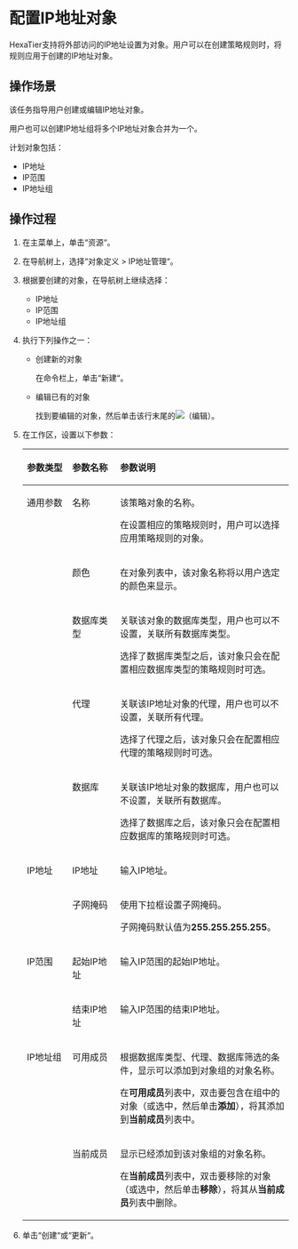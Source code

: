 # 配置IP地址对象<a name="ZH-CN_TOPIC_0111166563"></a>

HexaTier支持将外部访问的IP地址设置为对象。用户可以在创建策略规则时，将规则应用于创建的IP地址对象。

## 操作场景<a name="zh-cn_topic_0110575003_section27234667153559"></a>

该任务指导用户创建或编辑IP地址对象。

用户也可以创建IP地址组将多个IP地址对象合并为一个。

计划对象包括：

-   IP地址
-   IP范围
-   IP地址组

## 操作过程<a name="zh-cn_topic_0110575003_section7106121115212"></a>

1.  在主菜单上，单击“资源“。
2.  在导航树上，选择“对象定义 \> IP地址管理“。
3.  根据要创建的对象，在导航树上继续选择：
    -   IP地址
    -   IP范围
    -   IP地址组

4.  执行下列操作之一：
    -   创建新的对象

        在命令栏上，单击“新建“。

    -   编辑已有的对象

        找到要编辑的对象，然后单击该行末尾的![](figures/zh-cn_image_0110574958.png)（编辑）。


5.  在工作区，设置以下参数：

    <a name="zh-cn_topic_0110575003_table1169941314365"></a>
    <table><thead align="left"><tr id="zh-cn_topic_0110575003_row870091310364"><th class="cellrowborder" valign="top" width="17%" id="mcps1.1.4.1.1"><p id="zh-cn_topic_0110575003_p1270011316363"><a name="zh-cn_topic_0110575003_p1270011316363"></a><a name="zh-cn_topic_0110575003_p1270011316363"></a>参数类型</p>
    </th>
    <th class="cellrowborder" valign="top" width="18%" id="mcps1.1.4.1.2"><p id="zh-cn_topic_0110575003_p11700181318369"><a name="zh-cn_topic_0110575003_p11700181318369"></a><a name="zh-cn_topic_0110575003_p11700181318369"></a>参数名称</p>
    </th>
    <th class="cellrowborder" valign="top" width="65%" id="mcps1.1.4.1.3"><p id="zh-cn_topic_0110575003_p197001713163620"><a name="zh-cn_topic_0110575003_p197001713163620"></a><a name="zh-cn_topic_0110575003_p197001713163620"></a>参数说明</p>
    </th>
    </tr>
    </thead>
    <tbody><tr id="zh-cn_topic_0110575003_row670061313363"><td class="cellrowborder" rowspan="5" valign="top" width="17%" headers="mcps1.1.4.1.1 "><p id="zh-cn_topic_0110575003_p270012135361"><a name="zh-cn_topic_0110575003_p270012135361"></a><a name="zh-cn_topic_0110575003_p270012135361"></a>通用参数</p>
    </td>
    <td class="cellrowborder" valign="top" width="18%" headers="mcps1.1.4.1.2 "><p id="zh-cn_topic_0110575003_p10701151373619"><a name="zh-cn_topic_0110575003_p10701151373619"></a><a name="zh-cn_topic_0110575003_p10701151373619"></a>名称</p>
    </td>
    <td class="cellrowborder" valign="top" width="65%" headers="mcps1.1.4.1.3 "><p id="zh-cn_topic_0110575003_p13747164310519"><a name="zh-cn_topic_0110575003_p13747164310519"></a><a name="zh-cn_topic_0110575003_p13747164310519"></a>该策略对象的名称。</p>
    <p id="zh-cn_topic_0110575003_p067265111557"><a name="zh-cn_topic_0110575003_p067265111557"></a><a name="zh-cn_topic_0110575003_p067265111557"></a>在设置相应的策略规则时，用户可以选择应用策略规则的对象。</p>
    </td>
    </tr>
    <tr id="zh-cn_topic_0110575003_row177011413113618"><td class="cellrowborder" valign="top" headers="mcps1.1.4.1.1 "><p id="zh-cn_topic_0110575003_p117011513113611"><a name="zh-cn_topic_0110575003_p117011513113611"></a><a name="zh-cn_topic_0110575003_p117011513113611"></a>颜色</p>
    </td>
    <td class="cellrowborder" valign="top" headers="mcps1.1.4.1.2 "><p id="zh-cn_topic_0110575003_p8701813193619"><a name="zh-cn_topic_0110575003_p8701813193619"></a><a name="zh-cn_topic_0110575003_p8701813193619"></a>在对象列表中，该对象名称将以用户选定的颜色来显示。</p>
    </td>
    </tr>
    <tr id="zh-cn_topic_0110575003_row2701413173610"><td class="cellrowborder" valign="top" headers="mcps1.1.4.1.1 "><p id="zh-cn_topic_0110575003_p870131373615"><a name="zh-cn_topic_0110575003_p870131373615"></a><a name="zh-cn_topic_0110575003_p870131373615"></a>数据库类型</p>
    </td>
    <td class="cellrowborder" valign="top" headers="mcps1.1.4.1.2 "><p id="zh-cn_topic_0110575003_p1167210513559"><a name="zh-cn_topic_0110575003_p1167210513559"></a><a name="zh-cn_topic_0110575003_p1167210513559"></a>关联该对象的数据库类型，用户也可以不设置，关联所有数据库类型。</p>
    <p id="zh-cn_topic_0110575003_p165722036105918"><a name="zh-cn_topic_0110575003_p165722036105918"></a><a name="zh-cn_topic_0110575003_p165722036105918"></a>选择了数据库类型之后，该对象只会在配置相应数据库类型的策略规则时可选。</p>
    </td>
    </tr>
    <tr id="zh-cn_topic_0110575003_row67011313153610"><td class="cellrowborder" valign="top" headers="mcps1.1.4.1.1 "><p id="zh-cn_topic_0110575003_p570121312360"><a name="zh-cn_topic_0110575003_p570121312360"></a><a name="zh-cn_topic_0110575003_p570121312360"></a>代理</p>
    </td>
    <td class="cellrowborder" valign="top" headers="mcps1.1.4.1.2 "><p id="zh-cn_topic_0110575003_p548514121007"><a name="zh-cn_topic_0110575003_p548514121007"></a><a name="zh-cn_topic_0110575003_p548514121007"></a>关联该IP地址对象的代理，用户也可以不设置，关联所有代理。</p>
    <p id="zh-cn_topic_0110575003_p248611216019"><a name="zh-cn_topic_0110575003_p248611216019"></a><a name="zh-cn_topic_0110575003_p248611216019"></a>选择了代理之后，该对象只会在配置相应代理的策略规则时可选。</p>
    </td>
    </tr>
    <tr id="zh-cn_topic_0110575003_row97013138366"><td class="cellrowborder" valign="top" headers="mcps1.1.4.1.1 "><p id="zh-cn_topic_0110575003_p12701201303619"><a name="zh-cn_topic_0110575003_p12701201303619"></a><a name="zh-cn_topic_0110575003_p12701201303619"></a>数据库</p>
    </td>
    <td class="cellrowborder" valign="top" headers="mcps1.1.4.1.2 "><p id="zh-cn_topic_0110575003_p1247819131018"><a name="zh-cn_topic_0110575003_p1247819131018"></a><a name="zh-cn_topic_0110575003_p1247819131018"></a>关联该IP地址对象的数据库，用户也可以不设置，关联所有数据库。</p>
    <p id="zh-cn_topic_0110575003_p947820136015"><a name="zh-cn_topic_0110575003_p947820136015"></a><a name="zh-cn_topic_0110575003_p947820136015"></a>选择了数据库之后，该对象只会在配置相应数据库的策略规则时可选。</p>
    </td>
    </tr>
    <tr id="zh-cn_topic_0110575003_row1701141310363"><td class="cellrowborder" rowspan="2" valign="top" width="17%" headers="mcps1.1.4.1.1 "><p id="zh-cn_topic_0110575003_p770201343615"><a name="zh-cn_topic_0110575003_p770201343615"></a><a name="zh-cn_topic_0110575003_p770201343615"></a>IP地址</p>
    </td>
    <td class="cellrowborder" valign="top" width="18%" headers="mcps1.1.4.1.2 "><p id="zh-cn_topic_0110575003_p1770261313366"><a name="zh-cn_topic_0110575003_p1770261313366"></a><a name="zh-cn_topic_0110575003_p1770261313366"></a>IP地址</p>
    </td>
    <td class="cellrowborder" valign="top" width="65%" headers="mcps1.1.4.1.3 "><p id="zh-cn_topic_0110575003_p146721851135511"><a name="zh-cn_topic_0110575003_p146721851135511"></a><a name="zh-cn_topic_0110575003_p146721851135511"></a>输入IP地址。</p>
    </td>
    </tr>
    <tr id="zh-cn_topic_0110575003_row8598193353819"><td class="cellrowborder" valign="top" headers="mcps1.1.4.1.1 "><p id="zh-cn_topic_0110575003_p1959933313816"><a name="zh-cn_topic_0110575003_p1959933313816"></a><a name="zh-cn_topic_0110575003_p1959933313816"></a>子网掩码</p>
    </td>
    <td class="cellrowborder" valign="top" headers="mcps1.1.4.1.2 "><p id="zh-cn_topic_0110575003_p11672551195510"><a name="zh-cn_topic_0110575003_p11672551195510"></a><a name="zh-cn_topic_0110575003_p11672551195510"></a>使用下拉框设置子网掩码。</p>
    <p id="zh-cn_topic_0110575003_p1241219397816"><a name="zh-cn_topic_0110575003_p1241219397816"></a><a name="zh-cn_topic_0110575003_p1241219397816"></a>子网掩码默认值为<span class="parmvalue" id="zh-cn_topic_0110575003_parmvalue63213503453"><a name="zh-cn_topic_0110575003_parmvalue63213503453"></a><a name="zh-cn_topic_0110575003_parmvalue63213503453"></a><b>255.255.255.255</b></span>。</p>
    </td>
    </tr>
    <tr id="zh-cn_topic_0110575003_row1780193323818"><td class="cellrowborder" rowspan="2" valign="top" width="17%" headers="mcps1.1.4.1.1 "><p id="zh-cn_topic_0110575003_p578093353815"><a name="zh-cn_topic_0110575003_p578093353815"></a><a name="zh-cn_topic_0110575003_p578093353815"></a>IP范围</p>
    </td>
    <td class="cellrowborder" valign="top" width="18%" headers="mcps1.1.4.1.2 "><p id="zh-cn_topic_0110575003_p7780123310385"><a name="zh-cn_topic_0110575003_p7780123310385"></a><a name="zh-cn_topic_0110575003_p7780123310385"></a>起始IP地址</p>
    </td>
    <td class="cellrowborder" valign="top" width="65%" headers="mcps1.1.4.1.3 "><p id="zh-cn_topic_0110575003_p141176411434"><a name="zh-cn_topic_0110575003_p141176411434"></a><a name="zh-cn_topic_0110575003_p141176411434"></a>输入IP范围的起始IP地址。</p>
    </td>
    </tr>
    <tr id="zh-cn_topic_0110575003_row1995017330389"><td class="cellrowborder" valign="top" headers="mcps1.1.4.1.1 "><p id="zh-cn_topic_0110575003_p11951033173816"><a name="zh-cn_topic_0110575003_p11951033173816"></a><a name="zh-cn_topic_0110575003_p11951033173816"></a>结束IP地址</p>
    </td>
    <td class="cellrowborder" valign="top" headers="mcps1.1.4.1.2 "><p id="zh-cn_topic_0110575003_p171190414436"><a name="zh-cn_topic_0110575003_p171190414436"></a><a name="zh-cn_topic_0110575003_p171190414436"></a>输入IP范围的结束IP地址。</p>
    </td>
    </tr>
    <tr id="zh-cn_topic_0110575003_row1098761718117"><td class="cellrowborder" rowspan="2" valign="top" width="17%" headers="mcps1.1.4.1.1 "><p id="zh-cn_topic_0110575003_p118352411112"><a name="zh-cn_topic_0110575003_p118352411112"></a><a name="zh-cn_topic_0110575003_p118352411112"></a>IP地址组</p>
    </td>
    <td class="cellrowborder" valign="top" width="18%" headers="mcps1.1.4.1.2 "><p id="zh-cn_topic_0110575003_p410682019115"><a name="zh-cn_topic_0110575003_p410682019115"></a><a name="zh-cn_topic_0110575003_p410682019115"></a>可用成员</p>
    </td>
    <td class="cellrowborder" valign="top" width="65%" headers="mcps1.1.4.1.3 "><p id="zh-cn_topic_0110575003_p189231851141115"><a name="zh-cn_topic_0110575003_p189231851141115"></a><a name="zh-cn_topic_0110575003_p189231851141115"></a>根据数据库类型、代理、数据库筛选的条件，显示可以添加到对象组的对象名称。</p>
    <p id="zh-cn_topic_0110575003_p5106112051113"><a name="zh-cn_topic_0110575003_p5106112051113"></a><a name="zh-cn_topic_0110575003_p5106112051113"></a>在<span class="parmname" id="zh-cn_topic_0110575003_parmname7811189294"><a name="zh-cn_topic_0110575003_parmname7811189294"></a><a name="zh-cn_topic_0110575003_parmname7811189294"></a><b>可用成员</b></span>列表中，双击要包含在组中的对象（或选中，然后单击<span class="uicontrol" id="zh-cn_topic_0110575003_uicontrol103058315295"><a name="zh-cn_topic_0110575003_uicontrol103058315295"></a><a name="zh-cn_topic_0110575003_uicontrol103058315295"></a><b>添加</b></span>），将其添加到<span class="parmname" id="zh-cn_topic_0110575003_parmname4170135162914"><a name="zh-cn_topic_0110575003_parmname4170135162914"></a><a name="zh-cn_topic_0110575003_parmname4170135162914"></a><b>当前成员</b></span>列表中。</p>
    </td>
    </tr>
    <tr id="zh-cn_topic_0110575003_row445471831112"><td class="cellrowborder" valign="top" headers="mcps1.1.4.1.1 "><p id="zh-cn_topic_0110575003_p164691920151115"><a name="zh-cn_topic_0110575003_p164691920151115"></a><a name="zh-cn_topic_0110575003_p164691920151115"></a>当前成员</p>
    </td>
    <td class="cellrowborder" valign="top" headers="mcps1.1.4.1.2 "><p id="zh-cn_topic_0110575003_p167504141212"><a name="zh-cn_topic_0110575003_p167504141212"></a><a name="zh-cn_topic_0110575003_p167504141212"></a>显示已经添加到该对象组的对象名称。</p>
    <p id="zh-cn_topic_0110575003_p144690203116"><a name="zh-cn_topic_0110575003_p144690203116"></a><a name="zh-cn_topic_0110575003_p144690203116"></a>在<span class="parmname" id="zh-cn_topic_0110575003_parmname3612171962914"><a name="zh-cn_topic_0110575003_parmname3612171962914"></a><a name="zh-cn_topic_0110575003_parmname3612171962914"></a><b>当前成员</b></span>列表中，双击要移除的对象（或选中，然后单击<span class="uicontrol" id="zh-cn_topic_0110575003_uicontrol14349172662914"><a name="zh-cn_topic_0110575003_uicontrol14349172662914"></a><a name="zh-cn_topic_0110575003_uicontrol14349172662914"></a><b>移除</b></span>），将其从<span class="parmname" id="zh-cn_topic_0110575003_parmname5333111513296"><a name="zh-cn_topic_0110575003_parmname5333111513296"></a><a name="zh-cn_topic_0110575003_parmname5333111513296"></a><b>当前成员</b></span>列表中删除。</p>
    </td>
    </tr>
    </tbody>
    </table>

6.  单击“创建“或“更新“。

